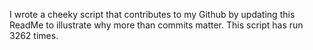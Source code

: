 I wrote a cheeky script that contributes to my Github by updating this ReadMe to illustrate why more than commits matter. This script has run 3262 times.